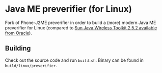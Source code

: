 
# Java ME preverifier (for Linux)

Fork of Phone-J2ME preverifier in order to build a (more) modern Java ME preverifier for Linux
(compared to [Sun Java Wireless Toolkit 2.5.2 available from Oracle](https://www.oracle.com/technetwork/java/embedded/javame/javame-sdk/downloads/java-me-sdk-3-0-1849684.html)).

## Building

Check out the source code and run `build.sh`. Binary can be found in `build/linux/preverifier`.

